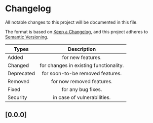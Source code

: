 # Changelog

All notable changes to this project will be documented in this file.

The format is based on [Keep a Changelog](https://keepachangelog.com/en/1.0.0/),
and this project adheres to [Semantic Versioning](https://semver.org/spec/v2.0.0.html).

| Types      |              Description               |
| ---------- | :------------------------------------: |
| Added      |           for new features.            |
| Changed    | for changes in existing functionality. |
| Deprecated |    for soon-to-be removed features.    |
| Removed    |       for now removed features.        |
| Fixed      |           for any bug fixes.           |
| Security   |      in case of vulnerabilities.       |

## [0.0.0]
